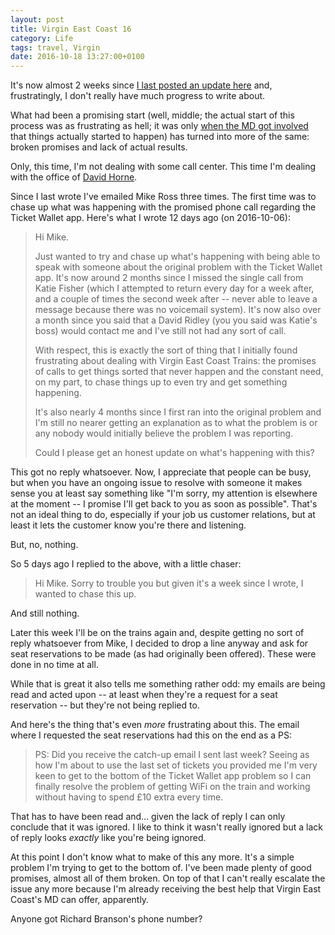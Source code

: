 ```yaml
---
layout: post
title: Virgin East Coast 16
category: Life
tags: travel, Virgin
date: 2016-10-18 13:27:00+0100
---
```


It's now almost 2 weeks
since [I last posted an update here](/2016/09/29/virgin_east_coast_15.html)
and, frustratingly, I don't really have much progress to write about.

What had been a promising start (well, middle; the actual start of this
process was as frustrating as hell; it was
only [when the MD got involved](2016/08/10/virgin_east_coast_12.html) that
things actually started to happen) has turned into more of the same: broken
promises and lack of actual results.

Only, this time, I'm not dealing with some call center. This time I'm
dealing with the office of [David Horne](https://twitter.com/DavidHorne).

Since I last wrote I've emailed Mike Ross three times. The first time was to
chase up what was happening with the promised phone call regarding the
Ticket Wallet app. Here's what I wrote 12 days ago (on 2016-10-06):

> Hi Mike.
>
> Just wanted to try and chase up what's happening with being able to speak
> with someone about the original problem with the Ticket Wallet app. It's
> now around 2 months since I missed the single call from Katie Fisher
> (which I attempted to return every day for a week after, and a couple of
> times the second week after -- never able to leave a message because there
> was no voicemail system). It's now also over a month since you said that a
> David Ridley (you you said was Katie's boss) would contact me and I've
> still not had any sort of call.
>
> With respect, this is exactly the sort of thing that I initially found
> frustrating about dealing with Virgin East Coast Trains: the promises of
> calls to get things sorted that never happen and the constant need, on my
> part, to chase things up to even try and get something happening.
>
> It's also nearly 4 months since I first ran into the original problem and
> I'm still no nearer getting an explanation as to what the problem is or
> any nobody would initially believe the problem I was reporting.
>
> Could I please get an honest update on what's happening with this?

This got no reply whatsoever. Now, I appreciate that people can be busy, but
when you have an ongoing issue to resolve with someone it makes sense you at
least say something like "I'm sorry, my attention is elsewhere at the moment
-- I promise I'll get back to you as soon as possible". That's not an ideal
thing to do, especially if your job us customer relations, but at least it
lets the customer know you're there and listening.

But, no, nothing.

So 5 days ago I replied to the above, with a little chaser:

> Hi Mike. Sorry to trouble you but given it's a week since I wrote, I
> wanted to chase this up.

And still nothing.

Later this week I'll be on the trains again and, despite getting no sort of
reply whatsoever from Mike, I decided to drop a line anyway and ask for seat
reservations to be made (as had originally been offered). These were done in
no time at all.

While that is great it also tells me something rather odd: my emails are
being read and acted upon -- at least when they're a request for a seat
reservation -- but they're not being replied to.

And here's the thing that's even *more* frustrating about this. The email
where I requested the seat reservations had this on the end as a PS:

> PS: Did you receive the catch-up email I sent last week? Seeing as how I'm
> about to use the last set of tickets you provided me I'm very keen to get
> to the bottom of the Ticket Wallet app problem so I can finally resolve
> the problem of getting WiFi on the train and working without having to
> spend £10 extra every time.

That has to have been read and... given the lack of reply I can only
conclude that it was ignored. I like to think it wasn't really ignored but a
lack of reply looks *exactly* like you're being ignored.

At this point I don't know what to make of this any more. It's a simple
problem I'm trying to get to the bottom of. I've been made plenty of good
promises, almost all of them broken. On top of that I can't really escalate
the issue any more because I'm already receiving the best help that Virgin
East Coast's MD can offer, apparently.

Anyone got Richard Branson's phone number?

[//]: # (2016-10-18-virgin_east_coast_16.md ends here)
